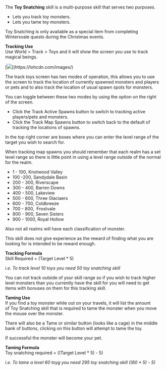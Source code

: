---
---
The **Toy Snatching** skill is a multi-purpose skill that serves two purposes.

*   Lets you track toy monsters.
*   Lets you tame toy monsters.

Toy Snatching is only available as a special item from completing Wintersvale quests during the Christmas events.

**Tracking Use**  
Use World > Track > Toys and it will show the screen you use to track magical beings.

[![](https://lohcdn.com/images/t_)](https://lohcdn.com/images/)

The track toys screen has two modes of operation, this allows you to use the screen to track the location of currently spawned monsters and players  or pets and to also track the location of usual spawn spots for monsters.

You can toggle between these two modes by using the option on the right of the screen.

*   Click the Track Active Spawns button to switch to tracking active players/pets and monsters.
*   Click the Track Map Spawns button to switch back to the default of tracking the locations of spawns.

In the top right corner are boxes where you can enter the level range of the target you wish to search for.

When tracking map spawns you should remember that each realm has a set level range so there is little point in using a level range outside of the normal for the realm.

*   1 - 100, Knotwood Valley
*   100 -200, Sandydale Basin
*   200 - 300, Riverscape
*   300 - 400, Barren Downs
*   400 - 500, Lakeview
*   500 - 600, Three Glaciaers
*   600 - 700, Coldbreeze
*   700 - 800,  Frostvale
*   800 - 900, Seven Sisters
*   900 - 1000, Royal Hollow

Also not all realms will have each classification of monster.

This skill does not give experience as the reward of finding what you are looking for is intended to be reward enough.

**Tracking Formula**  
Skill Required = (Target Level \* 5)

_i.e. To track level 10 toys you need 50 toy snatching skill_

You can not track outside of your skill range so if you wish to track higher level monsters than you currently have the skill for you will need to get items with bonuses on them for this tracking skill.

**Taming Use**  
If you find a toy monster while out on your travels, it will list the amount of Toy Snatching skill that is required to tame the monster when you move the mouse over the monster.

There will also be a Tame or similar button (looks like a cage) in the middle bank of buttons, clicking on this button will attempt to tame the toy.

If successful the monster will become your pet.

**Taming Formula**  
Toy snatching required = ((Target Level \* 5) - 5)

_i.e. To tame a level 60 toyg you need 295 toy snatching skill ((60 \* 5) - 5)_